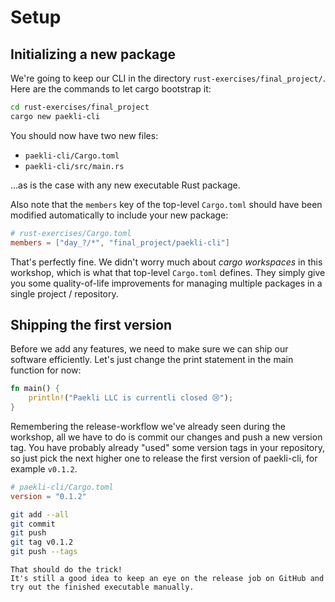 # Setup

## Initializing a new package

We're going to keep our CLI in the directory `rust-exercises/final_project/`.
Here are the commands to let cargo bootstrap it:

```sh
cd rust-exercises/final_project
cargo new paekli-cli
```

You should now have two new files:
- `paekli-cli/Cargo.toml`
- `paekli-cli/src/main.rs`

...as is the case with any new executable Rust package.

Also note that the `members` key of the top-level `Cargo.toml` should have been modified automatically to include your new package:

```toml
# rust-exercises/Cargo.toml
members = ["day_?/*", "final_project/paekli-cli"]
```

That's perfectly fine.
We didn't worry much about _cargo workspaces_ in this workshop, which is what that top-level `Cargo.toml` defines.
They simply give you some quality-of-life improvements for managing multiple packages in a single project / repository.

## Shipping the first version

Before we add any features, we need to make sure we can ship our software efficiently.
Let's just change the print statement in the main function for now:

```rust
fn main() {
    println!("Paekli LLC is currentli closed 😢");
}
```

Remembering the release-workflow we've already seen during the workshop, all we have to do is commit our changes and push a new version tag.
You have probably already "used" some version tags in your repository, so just pick the next higher one to release the first version of paekli-cli, for example `v0.1.2`.

```toml
# paekli-cli/Cargo.toml
version = "0.1.2"
```

```sh
git add --all
git commit
git push
git tag v0.1.2
git push --tags
```

```admonish check title="Release"
That should do the trick!
It's still a good idea to keep an eye on the release job on GitHub and try out the finished executable manually.
```

